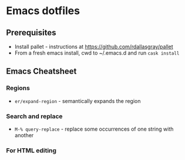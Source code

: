 # Emacs dotfiles

## Prerequisites

* Install pallet - instructions at https://github.com/rdallasgray/pallet
* From a fresh emacs install, cwd to ~/.emacs.d and run `cask install`

## Emacs Cheatsheet

### Regions
* `er/expand-region` - semantically expands the region

### Search and replace
* `M-% query-replace` - replace some occurrences of one string with another

### For HTML editing
